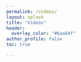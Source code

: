 ```yaml
---
permalink: /videos/
layout: splash
title: "Videos"
header:
  overlay_color: "#6aa84f"
author_profile: false
toc: true
 
---
```


<html>
  <body>
    
  </body>
</html>


